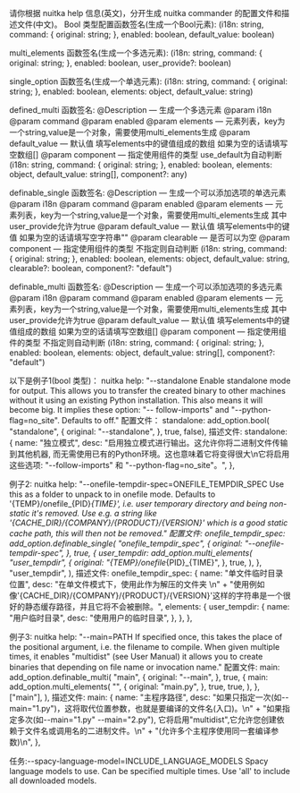 请你根据 nuitka help 信息(英文)，分开生成 nuitka commander 的配置文件和描述文件(中文)。
Bool 类型配置函数签名(生成一个Bool元素):
(i18n: string, command: {
    original: string;
}, enabled: boolean, default_value: boolean)

multi_elements 函数签名(生成一个多选元素):
(i18n: string, command: {
    original: string;
}, enabled: boolean, user_provide?: boolean)

single_option 函数签名(生成一个单选元素):
(i18n: string, command: {
    original: string;
}, enabled: boolean, elements: object, default_value: string)

defined_multi 函数签名:
@Description — 生成一个多选元素
@param i18n
@param command
@param enabled
@param elements — 元素列表，key为一个string,value是一个对象，需要使用multi_elements生成
@param default_value — 默认值 填写elements中的键值组成的数组 如果为空的话请填写空数组[]
@param component — 指定使用组件的类型 use_default为自动判断
(i18n: string, command: {
    original: string;
}, enabled: boolean, elements: object, default_value: string[], component?: any)

definable_single 函数签名:
@Description — 生成一个可以添加选项的单选元素
@param i18n
@param command
@param enabled
@param elements — 元素列表，key为一个string,value是一个对象，需要使用multi_elements生成 其中user_provide允许为true
@param default_value — 默认值 填写elements中的键值 如果为空的话请填写空字符串""
@param clearable — 是否可以为空
@param component — 指定使用组件的类型 不指定则自动判断
 (i18n: string, command: {
    original: string;
}, enabled: boolean, elements: object, default_value: string, clearable?: boolean, component?: "default")

definable_multi 函数签名:
@Description — 生成一个可以添加选项的多选元素
@param i18n
@param command
@param enabled
@param elements — 元素列表，key为一个string,value是一个对象，需要使用multi_elements生成 其中user_provide允许为true
@param default_value — 默认值 填写elements中的键值组成的数组 如果为空的话请填写空数组[]
@param component — 指定使用组件的类型 不指定则自动判断
(i18n: string, command: {
    original: string;
}, enabled: boolean, elements: object, default_value: string[], component?: "default")

以下是例子1(bool 类型)：
nuitka help:
"--standalone          Enable standalone mode for output. This allows you to
                        transfer the created binary to other machines without
                        it using an existing Python installation. This also
                        means it will become big. It implies these option: "--
                        follow-imports" and "--python-flag=no_site". Defaults
                        to off."
配置文件：
standalone: add_option.bool(
            "standalone",
            {
                original: "--standalone",
            },
            true,
            false),
描述文件:
standalone: {
    name: "独立模式",
    desc: "启用独立模式进行输出。这允许你将二进制文件传输到其他机器, 而无需使用已有的Python环境。这也意味着它将变得很大\n它将启用这些选项: \"--follow-imports\" 和 \"--python-flag=no_site\"。",
},

例子2:
nuitka help:
"--onefile-tempdir-spec=ONEFILE_TEMPDIR_SPEC
                        Use this as a folder to unpack to in onefile mode.
                        Defaults to '{TEMP}/onefile_{PID}_{TIME}', i.e. user
                        temporary directory and being non-static it's removed.
                        Use e.g. a string like
                        '{CACHE_DIR}/{COMPANY}/{PRODUCT}/{VERSION}' which is a
                        good static cache path, this will then not be removed."
配置文件:
onefile_tempdir_spec: add_option.definable_single(
    "onefile_tempdir_spec",
    {
        original: "--onefile-tempdir-spec",
    },
    true,
    {
        user_tempdir: add_option.multi_elements(
            "user_tempdir",
            {
                original: "{TEMP}/onefile_{PID}_{TIME}",
            },
            true,
        ),
    },
    "user_tempdir",
),
描述文件:
onefile_tempdir_spec: {
    name: "单文件临时目录位置",
    desc: "在单文件模式下，使用此作为解压的文件夹 \n" +
        "使用例如像'{CACHE_DIR}/{COMPANY}/{PRODUCT}/{VERSION}'这样的字符串是一个很好的静态缓存路径，并且它将不会被删除。",
    elements: {
        user_tempdir: {
            name: "用户临时目录",
            desc: "使用用户的临时目录",
        },
    },
},

例子3:
nuitka help:
"--main=PATH           If specified once, this takes the place of the
                    positional argument, i.e. the filename to compile.
                    When given multiple times, it enables "multidist" (see
                    User Manual) it allows you to create binaries that
                    depending on file name or invocation name."
配置文件:
main: add_option.definable_multi(
    "main",
    {
        original: "--main",
    },
    true,
    {
        main: add_option.multi_elements(
            "",
            {
                original: "main.py",
            },
            true,
            true,
        ),
    },
    ["main"],
),
描述文件:
main: {
    name: "主程序路径",
    desc: "如果只指定一次(如--main=\"1.py\")，这将取代位置参数，也就是要编译的文件名(入口)。\n" + "如果指定多次(如--main=\"1.py\" --main=\"2.py\"), 它将启用\"multidist\",它允许您创建依赖于文件名或调用名的二进制文件。\n" + "(允许多个主程序使用同一套编译参数)\n",
},

任务:--spacy-language-model=INCLUDE_LANGUAGE_MODELS
                        Spacy language models to use. Can be specified
                        multiple times. Use 'all' to include all downloaded
                        models.